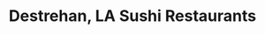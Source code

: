---
layout: city
title: Destrehan, LA Sushi Restaurants
permalink: /louisiana/destrehan/
stateAbbr: LA
stateName: Louisiana
cityName: Destrehan
---